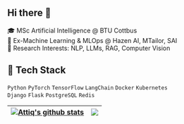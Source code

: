 ## Hi there 👋

🎓 MSc Artificial Intelligence @ BTU Cottbus  
💼 Ex-Machine Learning & MLOps @ Hazen AI, MTailor, SAI  
🔬 Research Interests: NLP, LLMs, RAG, Computer Vision


## 🧰 Tech Stack
`Python` `PyTorch` `TensorFlow` `LangChain` `Docker` `Kubernetes`  
`Django` `Flask` `PostgreSQL` `Redis`




| <a href="https://github.com/hattiq/github-readme-stats"><img align="center" src="https://github-readme-stats.vercel.app/api?username=attiq" alt="Attiq's github stats" /></a> | <a href="https://github.com/anuraghazra/github-readme-stats"><img align="center" src="https://github-readme-stats.vercel.app/api/top-langs/?username=hattiq" /></a> |
| ------------- | ------------- |



<!--
**hattiq/hattiq** is a ✨ _special_ ✨ repository because its `README.md` (this file) appears on your GitHub profile.

Here are some ideas to get you started:

- 🔭 I’m currently working on ...
- 🌱 I’m currently learning ...
- 👯 I’m looking to collaborate on ...
- 🤔 I’m looking for help with ...
- 💬 Ask me about ...
- 📫 How to reach me: ...
- 😄 Pronouns: ...
- ⚡ Fun fact: ...
-->
